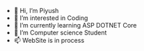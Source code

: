 - 👋 Hi, I’m Piyush
- 👀 I’m interested in Coding
- 🌱 I’m currently learning ASP DOTNET Core
- 💞️ I’m Computer science Student
- 📫 WebSite is in process

<!---
PiyushSgw/PiyushSgw is a ✨ special ✨ repository because its `README.md` (this file) appears on your GitHub profile.
You can click the Preview link to take a look at your changes.
--->
